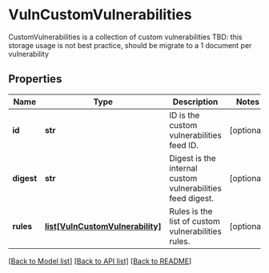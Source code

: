 # VulnCustomVulnerabilities

CustomVulnerabilities is a collection of custom vulnerabilities TBD: this storage usage is not best practice, should be migrate to a 1 document per vulnerability

## Properties
Name | Type | Description | Notes
------------ | ------------- | ------------- | -------------
**id** | **str** | ID is the custom vulnerabilities feed ID.  | [optional] 
**digest** | **str** | Digest is the internal custom vulnerabilities feed digest.  | [optional] 
**rules** | [**list[VulnCustomVulnerability]**](VulnCustomVulnerability.md) | Rules is the list of custom vulnerabilities rules.  | [optional] 

[[Back to Model list]](../README.md#documentation-for-models) [[Back to API list]](../README.md#documentation-for-api-endpoints) [[Back to README]](../README.md)


